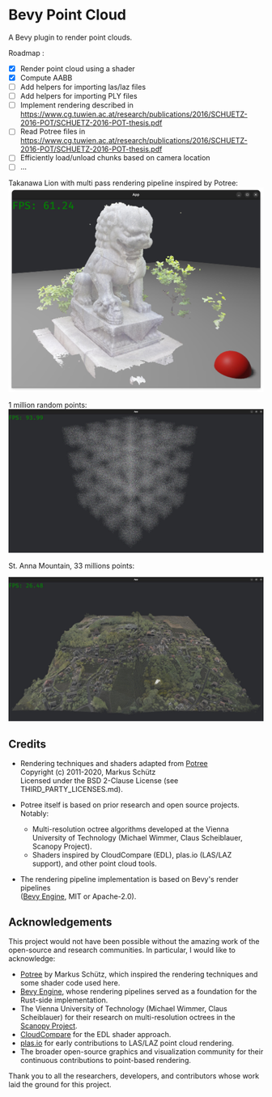# Bevy Point Cloud

A Bevy plugin to render point clouds.

Roadmap :

- [x] Render point cloud using a shader
- [x] Compute AABB
- [ ] Add helpers for importing las/laz files 
- [ ] Add helpers for importing PLY files
- [ ] Implement rendering described in https://www.cg.tuwien.ac.at/research/publications/2016/SCHUETZ-2016-POT/SCHUETZ-2016-POT-thesis.pdf 
- [ ] Read Potree files in https://www.cg.tuwien.ac.at/research/publications/2016/SCHUETZ-2016-POT/SCHUETZ-2016-POT-thesis.pdf
- [ ] Efficiently load/unload chunks based on camera location
- [ ] ...

Takanawa Lion with multi pass rendering pipeline inspired by Potree:
![Lion Takanawa](screenshots/lion_takanawa.copc.jpg)


1 million random points:
![1 million random points](screenshots/random_points.jpg)

St. Anna Mountain, 33 millions points:

![St. Anna Mountain, 33 millions points](screenshots/G_Sw_Anny.jpg)


## Credits

- Rendering techniques and shaders adapted from [Potree](https://github.com/potree/potree)  
  Copyright (c) 2011-2020, Markus Schütz  
  Licensed under the BSD 2-Clause License (see THIRD_PARTY_LICENSES.md).

- Potree itself is based on prior research and open source projects.  
  Notably:
    - Multi-resolution octree algorithms developed at the Vienna University of Technology (Michael Wimmer, Claus Scheiblauer, Scanopy Project).
    - Shaders inspired by CloudCompare (EDL), plas.io (LAS/LAZ support), and other point cloud tools.

- The rendering pipeline implementation is based on Bevy's render pipelines  
  ([Bevy Engine](https://bevyengine.org), MIT or Apache-2.0).

## Acknowledgements

This project would not have been possible without the amazing work of the open-source
and research communities. In particular, I would like to acknowledge:

- [Potree](https://github.com/potree/potree) by Markus Schütz, which inspired the
  rendering techniques and some shader code used here.
- [Bevy Engine](https://bevyengine.org), whose rendering pipelines served as a
  foundation for the Rust-side implementation.
- The Vienna University of Technology (Michael Wimmer, Claus Scheiblauer) for their
  research on multi-resolution octrees in the [Scanopy Project](http://www.cg.tuwien.ac.at/research/projects/Scanopy/).
- [CloudCompare](http://www.danielgm.net/cc/) for the EDL shader approach.
- [plas.io](http://plas.io/) for early contributions to LAS/LAZ point cloud rendering.
- The broader open-source graphics and visualization community for their continuous
  contributions to point-based rendering.

Thank you to all the researchers, developers, and contributors whose work laid the
ground for this project.

